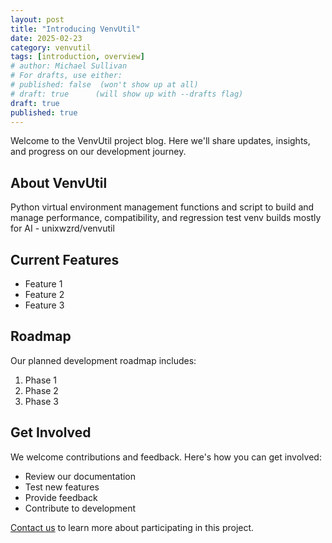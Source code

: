 ```yaml
---
layout: post
title: "Introducing VenvUtil"
date: 2025-02-23
category: venvutil
tags: [introduction, overview]
# author: Michael Sullivan
# For drafts, use either:
# published: false  (won't show up at all)
# draft: true      (will show up with --drafts flag)
draft: true
published: true
---
```


Welcome to the VenvUtil project blog. Here we'll share updates, insights, and progress on our development journey.

<!--more-->

## About VenvUtil

Python virtual environment management functions and script to build and manage performance, compatibility, and regression test venv builds mostly for AI - unixwzrd/venvutil

## Current Features

- Feature 1
- Feature 2
- Feature 3

## Roadmap

Our planned development roadmap includes:

1. Phase 1
2. Phase 2
3. Phase 3

## Get Involved

We welcome contributions and feedback. Here's how you can get involved:

- Review our documentation
- Test new features
- Provide feedback
- Contribute to development

[Contact us](/contact) to learn more about participating in this project.
